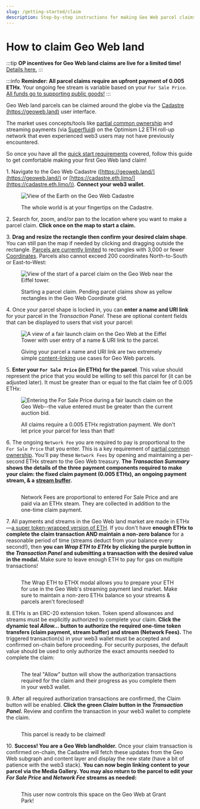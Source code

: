 ```yaml
---
slug: /getting-started/claim
description: Step-by-step instructions for making Geo Web parcel claims
---
```


# How to claim Geo Web land

:::tip
**OP incentives for Geo Web land claims are live for a limited time!** [Details here.](https://www.geoweb.network/post/op-incentives)
:::

:::info
**Reminder: All parcel claims require an upfront payment of 0.005 ETHx**. Your ongoing fee stream is variable based on your `For Sale Price`. [All funds go to supporting public goods!](../concepts/network-funds)
:::

Geo Web land parcels can be claimed around the globe via the [Cadastre (https://geoweb.land)](https://geoweb.land/) user interface.&#x20;

The market uses concepts/tools like [partial common ownership](../concepts/partial-common-ownership) and streaming payments (via [Superfluid](https://www.superfluid.finance/)) on the Optimism L2 ETH roll-up network that even experienced web3 users may not have previously encountered.&#x20;

So once you have all the [quick start requirements](./quickstart) covered, follow this guide to get comfortable making your first Geo Web land claim!

1\. Navigate to the Geo Web Cadastre ([https://geoweb.land/](https://geoweb.land/) or [https://cadastre.eth.limo/](https://cadastre.eth.limo/)). **Connect your web3 wallet**.

<figure><img src="/assets/Cadastre Landing.png" alt="View of the Earth on the Geo Web Cadastre"/><figcaption><p>The whole world is at your fingertips on the Cadastre.</p></figcaption></figure>

2\. Search for, zoom, and/or pan to the location where you want to make a parcel claim. **Click once on the map to start a claim.**

3\. **Drag and resize the rectangle then confirm your desired claim shape**. You can still pan the map if needed by clicking and dragging outside the rectangle. [Parcels are currently limited](../developers/core-contracts/registrydiamond/geowebparcelfacet/) to rectangles with 3,000 or fewer [Coordinates](../developers/core-contracts/registrydiamond/geowebparcelfacet/geo-web-coordinates). Parcels also cannot exceed 200 coordinates North-to-South or East-to-West:

<figure><img src="/assets/Claim Start (1).png" alt="View of the start of a parcel claim on the Geo Web near the Eiffel tower."/><figcaption><p>Starting a parcel claim. Pending parcel claims show as yellow rectangles in the Geo Web Coordinate grid.</p></figcaption></figure>

4\. Once your parcel shape is locked in, you can **enter a name and URI link** for your parcel in the _Transaction Panel_. These are optional content fields that can be displayed to users that visit your parcel:

<figure><img src="/assets/Parcel Name.png" alt="A view of a fair launch claim on the Geo Web at the Eiffel Tower with user entry of a name &#x26; URI link to the parcel."/><figcaption><p>Giving your parcel a name and URI link are two extremely simple <a href="../developers/content-layer/">content-linking</a> use cases for Geo Web parcels.</p></figcaption></figure>

5\. **Enter your `For Sale Price` (in ETHx) for the parcel**. This value should represent the price that you would be willing to sell this parcel for (it can be adjusted later). It must be greater than or equal to the flat claim fee of 0.005 ETHx:

<figure><img src="/assets/Min Claim Price.png" alt="Entering the For Sale Price during a fair launch claim on the Geo Web--the value entered must be greater than the current auction bid."/><figcaption><p>All claims require a 0.005 ETHx registration payment. We don't let price your parcel for less than that!</p></figcaption></figure>

6\. The ongoing `Network Fee` you are required to pay is proportional to the `For Sale Price` that you enter. This is a key requirement of [partial common ownership](../concepts/partial-common-ownership). You'll pay these `Network Fees` by opening and maintaining a per-second ETHx stream to the Geo Web treasury. **The **_**Transaction Summary**_** shows the details of the three payment components required to make your claim: the fixed claim payment (0.005 ETHx), an ongoing payment stream, & a** [**stream buffer**](https://help.superfluid.finance/en/articles/5744874-how-do-stream-buffers-work-in-superfluid)**.**&#x20;

<figure><img src="/assets/Transaction Summary.png" alt=""/><figcaption><p>Network Fees are proportional to entered For Sale Price and are paid via an ETHx steam. They are collected in addition to the one-time claim payment.</p></figcaption></figure>

7\. All payments and streams in the Geo Web land market are made in ETHx—[a super token-wrapped version of ETH](https://docs.superfluid.finance/superfluid/protocol-overview/in-depth-overview/super-tokens). If you don't have **enough ETHx to complete the claim transaction AND maintain a non-zero balance** for a reasonable period of time (streams deduct from your balance every second!), then **you can **_**Wrap ETH to ETHx**_** by clicking the purple button in the **_**Transaction Panel**_** and submitting a transaction with the desired value in the modal.** Make sure to leave enough ETH to pay for gas on multiple transactions!

<figure><img src="/assets/Wrap ETH.png" alt=""/><figcaption><p>The Wrap ETH to ETHX modal allows you to prepare your ETH for use in the Geo Web's streaming payment land market. Make sure to maintain a non-zero ETHx balance so your streams &#x26; parcels aren't foreclosed!</p></figcaption></figure>

8\. ETHx is an ERC-20 extension token. Token spend allowances and streams must be explicitly authorized to complete your claim. **Click the dynamic teal **_**Allow...**_** button to authorize the required one-time token transfers (claim payment, stream buffer) and stream (Network Fees).** The triggered transaction(s) in your web3 wallet must be accepted and confirmed on-chain before proceeding. For security purposes, the default value should be used to only authorize the exact amounts needed to complete the claim:&#x20;

<figure><img src="/assets/Authorize ETHx.png" alt=""/><figcaption><p>The teal "Allow" button will show the authorization transactions required for the claim and their progress as you complete them in your web3 wallet.</p></figcaption></figure>

9\. After all required authorization transactions are confirmed, the Claim button will be enabled. **Click the green **_**Claim**_** button in the **_**Transaction Panel**_**.** Review and confirm the transaction in your web3 wallet to complete the claim.

<figure><img src="/assets/Claim.png" alt=""/><figcaption><p>This parcel is ready to be claimed! </p></figcaption></figure>

10\. **Success! You are a Geo Web landholder.** Once your claim transaction is confirmed on-chain, the Cadastre will fetch these updates from the Geo Web subgraph and content layer and display the new state (have a bit of patience with the web3 stack). **You can now begin linking content to your parcel via the Media Gallery. You may also return to the parcel to edit your **_**For Sale Price**_** and **_**Network Fee**_** streams as needed:**

<figure><img src="/assets/Grant Park.png" alt=""/><figcaption><p>This user now controls this space on the Geo Web at Grant Park!</p></figcaption></figure>
